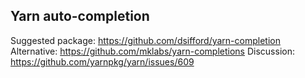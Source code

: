 ## Yarn auto-completion

Suggested package: https://github.com/dsifford/yarn-completion
Alternative: https://github.com/mklabs/yarn-completions
Discussion: https://github.com/yarnpkg/yarn/issues/609